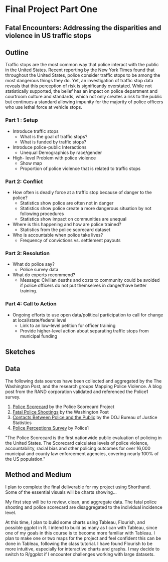 # Final Project Part One
## Fatal Encounters: Addressing the disparities and violence in US traffic stops  

## Outline

Traffic stops are the most common way that police interact with the public in the United States. Recent reporting by the New York Times found that throughout the United States, police consider traffic stops to be among the most dangerous things they do. Yet, an investigation of traffic stop data reveals that this perception of risk is significantly overstated. While not statistically supported, the belief has an impact on police department and courtroom culture and standards, which not only creates a risk to the public but continues a standard allowing impunity for the majority of police officers who use lethal force at vehicle stops.

### Part 1 : Setup 
- Introduce traffic stops 
   - What is the goal of traffic stops?
   - What is funded by traffic stops? 
- Introduce police-public Interactions
   - Unequal Demographics by race/gender
- High- level Problem with police violence 
   - Show map 
   - Proportion of police violence that is related to traffic stops 

### Part 2: Conflict 
- How often is deadly force at a traffic stop because of danger to the police?
   - Statistics show police are often not in danger
   - Statistics show police create a more dangerous situation by not following procedures 
   - Statistics show impact on communities are unequal 
- Where is this happening and how are police trained? 
   - Statistics from the police scorecard dataset 
- Who is accountable when police take lives? 
   - Frequency of convictions vs. settlement payouts 

### Part 3: Resolution 
- What do police say? 
   - Police survey data 
- What do experts recommend? 
   - Message: Civilian deaths and costs to community could be avoided if police officers do not put themselves in danger/have better training. 

### Part 4: Call to Action 
- Ongoing efforts to use open data/political participation to call for change at local/state/federal level
   - Link to an low-level petition for officer training 
   - Provide higher-level action about separating traffic stops from municipal funding 

## Sketches

## Data
The following data sources have been collected and aggregated by the The Washington Post, and the research groups Mapping Police Violence. A blog post from the RAND corporation validated and referenced the Police1 survey. 

1. [Police Scorecard](scorecard.csv) by the Police Scorecard Project 
2. [Fatal Police Shootings](fatal-police-shootings-data.csv) by the Washington Post 
3. [Contacts Between Police and the Public](DOJ_police_contacts.pdf) by the DOJ Bureau of Justice Statistics
4. [Police Perceptions Survey](Police1_Survey.pdf) by Police1 
 
"The Police Scorecard is the first nationwide public evaluation of policing in the United States. The Scorecard calculates levels of police violence, accountability, racial bias and other policing outcomes for over 16,000 municipal and county law enforcement agencies, covering nearly 100% of the US population."

## Method and Medium 

I plan to complete the final deliverable for my project using Shorthand. Some of the essential visuals will be charts showing... 

My first step will be to review, clean, and aggregate data. The fatal police shooting and police scorecard are disaggregated to the individual incidence level. 

At this time, I plan to  build some charts using Tableau, Flourish, and possible ggplot in R. I intend to build as many as I can with Tableau, since one of my goals in this course is to become more familiar with Tableau. I plan to make one or two maps for the project and feel confident this can be done in Tableau, following the class tutorial. I have found Flourish to be more intuitive, especially for interactive charts and graphs. I may decide to switch to R/ggplot if I encounter challenges working with large datasets. 
